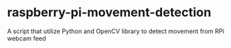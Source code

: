 # raspberry-pi-movement-detection
A script that utilize Python and OpenCV library to detect movement from RPi webcam feed

